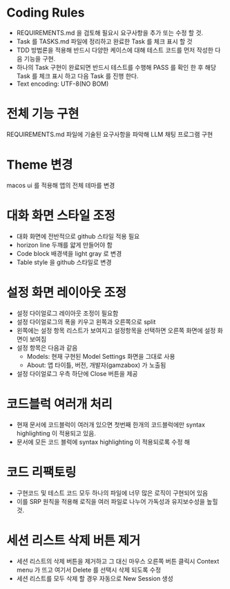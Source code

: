 # Coding Rules
- REQUIREMENTS.md 을 검토해 필요시 요구사항을 추가 또는 수정 할 것.
- Task 를 TASKS.md 파일에 정리하고 완료한 Task 를 체크 표시 할 것
- TDD 방법론을 적용해 반드시 다양한 케이스에 대해 테스트 코드를 먼저 작성한 다음 기능을 구현.
- 하나의 Task 구현이 완료되면 반드시 테스트를 수행해 PASS 를 확인 한 후 해당 Task 를 체크 표시 하고 다음 Task 를 진행 한다.
- Text encoding: UTF-8(NO BOM)

# 전체 기능 구현
REQUIREMENTS.md 파일에 기술된 요구사항을 파악해 LLM 채팅 프로그램 구현

# Theme 변경
macos ui 를 적용해 앱의 전체 테마를 변경

# 대화 화면 스타일 조정
- 대화 화면에 전반적으로 github 스타일 적용 필요
- horizon line 두깨를 얇게 만들어야 함
- Code block 배경색을 light gray 로 변경
- Table style 을 github 스타일로 변경

# 설정 화면 레이아웃 조정
- 설정 다이얼로그 레이아웃 조정이 필요함
- 설정 다이얼로그의 폭을 키우고 왼쪽과 오른쪽으로 split
- 왼쪽에는 설정 항목 리스트가 보여지고 설정항목을 선택하면 오른쪽 화면에 설정 화면이 보여짐
- 설정 항목은 다음과 같음
  - Models: 현재 구현된 Model Settings 화면을 그대로 사용
  - About: 앱 타이틀, 버전, 개발자(gamzabox) 가 노출됨
- 설정 다이얼로그 우측 하단에 Close 버튼을 제공

# 코드블럭 여러개 처리
- 현재 문서에 코드블럭이 여러개 있으면 첫번째 한개의 코드블럭에만 syntax highlighting 이 적용되고 있음.
- 문서에 모든 코드 블럭에 syntax highlighting 이 적용되로록 수정 해

# 코드 리팩토링
- 구현코드 및 테스트 코드 모두 하나의 파일에 너무 많은 로직이 구현되어 있음
- 이를 SRP 원칙을 적용해 로직을 여러 파일로 나누어 가독성과 유지보수성을 높힐 것.

# 세션 리스트 삭제 버튼 제거
- 세션 리스트의 삭제 버튼을 제거하고 그 대신 마우스 오른쪽 버튼 클릭시 Context menu 가 뜨고 여기서 Delete 를 선택시 삭제 되도록 수정
- 세션 리스트를 모두 삭제 할 경우 자동으로 New Session 생성
